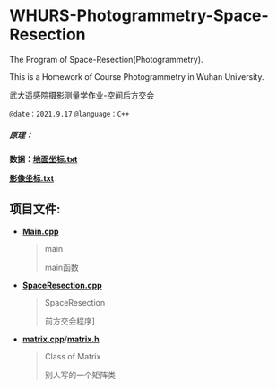 # WHURS-Photogrammetry-Space-Resection

The Program of Space-Resection(Photogrammetry).

This is a Homework of Course Photogrammetry in Wuhan University.

武大遥感院摄影测量学作业-空间后方交会

`@date：2021.9.17` `@language：C++`

##### 原理：

**数据：**[**地面坐标.txt**](https://github.com/Raymond1030/WHURS-Photogrammetry-Space-Resection/blob/main/%E5%90%8E%E6%96%B9%E4%BA%A4%E4%BC%9A/Space%20Resection/%E5%9C%B0%E9%9D%A2%E5%9D%90%E6%A0%87.txt)

   **[影像坐标.txt](https://github.com/Raymond1030/WHURS-Photogrammetry-Space-Resection/blob/main/后方交会/Space%20Resection/影像坐标.txt)**

## 项目文件:

- **[Main.cpp](https://github.com/Raymond1030/WHURS-Photogrammetry-Space-Resection/blob/main/%E5%90%8E%E6%96%B9%E4%BA%A4%E4%BC%9A/Space%20Resection/Main.cpp)**

  > main
  >
  > main函数

- **[SpaceResection.cpp](https://github.com/Raymond1030/WHURS-Photogrammetry-Space-Resection/blob/main/%E5%90%8E%E6%96%B9%E4%BA%A4%E4%BC%9A/Space%20Resection/SpaceResection.cpp)**

  > SpaceResection 
  >
  > 前方交会程序]

- [**matrix.cpp**](https://github.com/Raymond1030/WHURS-Photogrammetry-Space-Resection/blob/main/%E5%90%8E%E6%96%B9%E4%BA%A4%E4%BC%9A/Space%20Resection/matrix.cpp)/**[matrix.h](https://github.com/Raymond1030/WHURS-Photogrammetry-Space-Resection/blob/main/%E5%90%8E%E6%96%B9%E4%BA%A4%E4%BC%9A/Space%20Resection/matrix.h)**

  > Class of Matrix
  >
  > 别人写的一个矩阵类  



